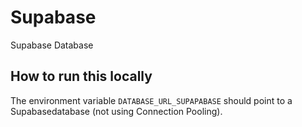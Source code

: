 # Supabase

Supabase Database

## How to run this locally

The environment variable `DATABASE_URL_SUPAPABASE` should point to a Supabasedatabase (not using Connection Pooling).
